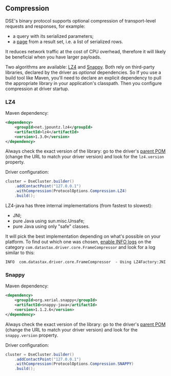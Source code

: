 ## Compression

DSE's binary protocol supports optional compression of
transport-level requests and responses, for example:

* a query with its serialized parameters;
* a [page](../paging/) from a result set, i.e. a list of serialized
  rows.

It reduces network traffic at the cost of CPU overhead, therefore it
will likely be beneficial when you have larger payloads.

Two algorithms are available:
[LZ4](https://github.com/jpountz/lz4-java) and
[Snappy](https://code.google.com/p/snappy/).
Both rely on third-party libraries, declared by the driver as *optional*
dependencies. So If you use a build tool like Maven, you'll need to
declare an explicit dependency to pull the appropriate library in your
application's classpath. Then you configure compression at driver
startup.

### LZ4

Maven dependency:

```xml
<dependency>
    <groupId>net.jpountz.lz4</groupId>
    <artifactId>lz4</artifactId>
    <version>1.3.0</version>
</dependency>
```

Always check the exact version of the library: go to the driver's
[parent POM][pom] (change the URL to match your driver version) and look
for the `lz4.version` property.

Driver configuration:

```java
cluster = DseCluster.builder()
    .addContactPoint("127.0.0.1")
    .withCompression(ProtocolOptions.Compression.LZ4)
    .build();
```

LZ4-java has three internal implementations (from fastest to slowest):

* JNI;
* pure Java using sun.misc.Unsafe;
* pure Java using only "safe" classes.

It will pick the best implementation depending on what's possible on
your platform. To find out which one was chosen, [enable INFO
logs](../logging/) on the category
`com.datastax.driver.core.FrameCompressor` and look for a log similar to
this:

```
INFO  com.datastax.driver.core.FrameCompressor  - Using LZ4Factory:JNI
```

### Snappy

Maven dependency:

```xml
<dependency>
    <groupId>org.xerial.snappy</groupId>
    <artifactId>snappy-java</artifactId>
    <version>1.1.2.6</version>
</dependency>
```

Always check the exact version of the library: go to the driver's
[parent POM][pom] (change the URL to match your driver version) and look
for the `snappy.version` property.

Driver configuration:

```java
cluster = DseCluster.builder()
    .addContactPoint("127.0.0.1")
    .withCompression(ProtocolOptions.Compression.SNAPPY)
    .build();
```

[pom]: https://repo1.maven.org/maven2/com/datastax/cassandra/dse-parent/1.2.0-eap3/dse-parent-1.2.0-eap3.pom
